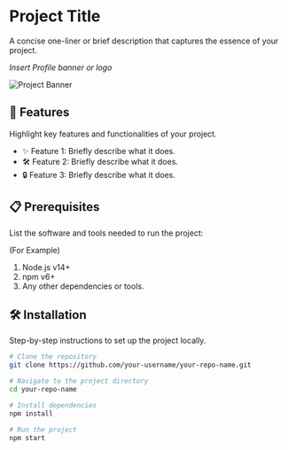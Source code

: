 
# Project Title

A concise one-liner or brief description that captures the essence of your project.

*Insert Profile banner or logo*

![Project Banner](link-to-your-image) <!-- Optional: Add a banner image or logo -->

## 🚀 Features

Highlight key features and functionalities of your project.

- ✨ Feature 1: Briefly describe what it does.
- 🛠️ Feature 2: Briefly describe what it does.
- 🔒 Feature 3: Briefly describe what it does.

## 📋 Prerequisites

List the software and tools needed to run the project:

(For Example)

1. Node.js v14+
2. npm v6+
3. Any other dependencies or tools.

## 🛠️ Installation

Step-by-step instructions to set up the project locally.

```bash
# Clone the repository
git clone https://github.com/your-username/your-repo-name.git

# Navigate to the project directory
cd your-repo-name

# Install dependencies
npm install

# Run the project
npm start

